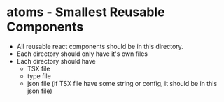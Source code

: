 # atoms - Smallest Reusable Components

- All reusable react components should be in this directory.
- Each directory should only have it's own files
- Each directory should have
  - TSX file
  - type file
  - json file (if TSX file have some string or config, it should be in this json file)
